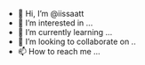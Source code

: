 - 👋 Hi, I’m @iissaatt
- 👀 I’m interested in ...
- 🌱 I’m currently learning ...
- 💞️ I’m looking to collaborate on ..
- 📫 How to reach me ...

<!---
iissaatt/iissaatt is a ✨ special ✨ repository because its `README.md` (this file) appears on your GitHub profile.
You can click the Preview link to take a look at your changes
--->
